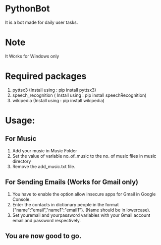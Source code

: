 # PythonBot
It is a bot made for daily user tasks.

# Note
It Works for Windows only 

# Required packages

1. pyttsx3 (Install using : pip install pyttsx3)
2. speech_recognition  ( Install using : pip install speechRecognition)
3. wikipedia (Install using : pip install wikipedia)

# Usage:
## For Music
1. Add your music in Music Folder
2. Set the value of variable no_of_music to the no. of music files in music directory
3. Remove the add_music.txt file.

## For Sending Emails (Works for Gmail only)
1. You have to enable the option allow insecure apps for Gmail in Google Console.
2. Enter the contacts in dictionary people in the format {"name":"email","name1":"email1"}. (Name should be in lowercase).
3. Set youremail and yourpassword variables with your Gmail account email and password respectively.

## You are now good to go.
